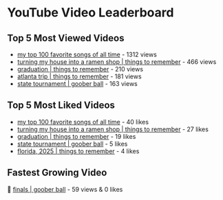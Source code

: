 # YouTube Video Leaderboard

## Top 5 Most Viewed Videos
- [my top 100 favorite songs of all time](https://youtu.be/zYnjnriU374) - 1312 views
- [turning my house into a ramen shop | things to remember](https://youtu.be/RBDZBPQs_fI) - 466 views
- [graduation | things to remember](https://youtu.be/l2r22Se8iw4) - 210 views
- [atlanta trip | things to remember](https://youtu.be/aROtkPs8i34) - 181 views
- [state tournament | goober ball](https://youtu.be/Ci5MFGdfzOE) - 163 views

## Top 5 Most Liked Videos
- [my top 100 favorite songs of all time](https://youtu.be/zYnjnriU374) - 40 likes
- [turning my house into a ramen shop | things to remember](https://youtu.be/RBDZBPQs_fI) - 27 likes
- [graduation | things to remember](https://youtu.be/l2r22Se8iw4) - 19 likes
- [state tournament | goober ball](https://youtu.be/Ci5MFGdfzOE) - 5 likes
- [florida, 2025 | things to remember](https://youtu.be/EGSwAs7yjAY) - 4 likes

## Fastest Growing Video
🔹 [finals | goober ball](https://youtu.be/srDTP8KR9QE) - 59 views & 0 likes
